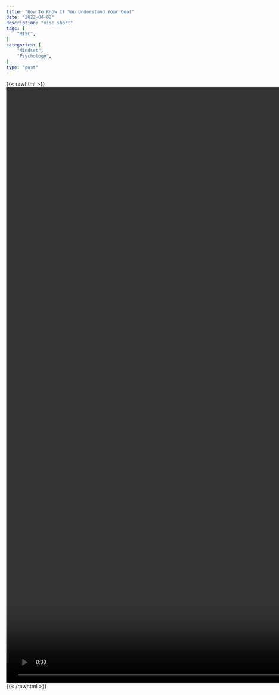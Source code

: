 ```yaml
---
title: "How To Know If You Understand Your Goal"
date: "2022-04-02"
description: "misc short"
tags: [
    "MISC",
]
categories: [
    "Mindset",
    "Psychology",
]
type: "post"
---
```

{{< rawhtml >}}
    <video style="height:40vh;width:auto" overflow="hidden" controls>
        <source src="https://clips.dev00ps.com/MISC/How_to_know_if_you_understand_your_goal_1_shorts_motivation_inspiration_success.mp4" type="video/mp4"> 
    </video>
{{< /rawhtml >}}